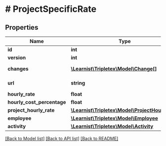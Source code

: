 # # ProjectSpecificRate

## Properties

Name | Type | Description | Notes
------------ | ------------- | ------------- | -------------
**id** | **int** |  | [optional]
**version** | **int** |  | [optional]
**changes** | [**\Learnist\Tripletex\Model\Change[]**](Change.md) |  | [optional] [readonly]
**url** | **string** |  | [optional] [readonly]
**hourly_rate** | **float** |  |
**hourly_cost_percentage** | **float** |  | [optional]
**project_hourly_rate** | [**\Learnist\Tripletex\Model\ProjectHourlyRate**](ProjectHourlyRate.md) |  |
**employee** | [**\Learnist\Tripletex\Model\Employee**](Employee.md) |  | [optional]
**activity** | [**\Learnist\Tripletex\Model\Activity**](Activity.md) |  | [optional]

[[Back to Model list]](../../README.md#models) [[Back to API list]](../../README.md#endpoints) [[Back to README]](../../README.md)
